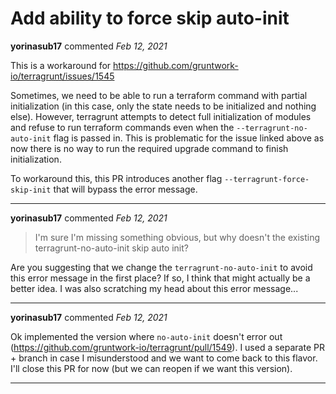 # Add ability to force skip auto-init

**yorinasub17** commented *Feb 12, 2021*

This is a workaround for https://github.com/gruntwork-io/terragrunt/issues/1545

Sometimes, we need to be able to run a terraform command with partial initialization (in this case, only the state needs to be initialized and nothing else). However, terragrunt attempts to detect full initialization of modules and refuse to run terraform commands even when the `--terragrunt-no-auto-init` flag is passed in. This is problematic for the issue linked above as now there is no way to run the required upgrade command to finish initialization.

To workaround this, this PR introduces another flag `--terragrunt-force-skip-init` that will bypass the error message.
<br />
***


**yorinasub17** commented *Feb 12, 2021*

> I'm sure I'm missing something obvious, but why doesn't the existing terragrunt-no-auto-init skip auto init?

Are you suggesting that we change the `terragrunt-no-auto-init` to avoid this error message in the first place? If so, I think that might actually be a better idea. I was also scratching my head about this error message...
***

**yorinasub17** commented *Feb 12, 2021*

Ok implemented the version where `no-auto-init` doesn't error out (https://github.com/gruntwork-io/terragrunt/pull/1549). I used a separate PR + branch in case I misunderstood and we want to come back to this flavor. I'll close this PR for now (but we can reopen if we want this version).
***

